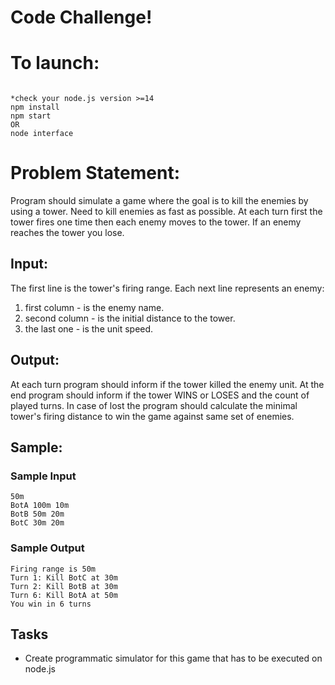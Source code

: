 # Code Challenge!


# To launch:
```

*check your node.js version >=14
npm install
npm start
OR
node interface
```

# Problem Statement:
Program should simulate a game where the goal is to kill the enemies by using a tower. 
Need to kill enemies as fast as possible. At each turn first the tower fires one time then each enemy moves to the tower. If an enemy reaches the tower you lose.

## Input:
The first line is the tower's firing range. Each next line represents an enemy:
1. first column - is the enemy name.
2. second column - is the initial distance to the tower.
3. the last one - is the unit speed.

## Output:  
At each turn program should inform if the tower killed the enemy unit.
At the end program should inform if the tower WINS or LOSES and the count of played turns.
In case of lost the program should calculate the minimal tower's firing distance to win the game against same set of enemies.

## Sample:

### Sample Input 
```
50m 
BotA 100m 10m
BotB 50m 20m
BotC 30m 20m
```

### Sample Output
```
Firing range is 50m
Turn 1: Kill BotC at 30m
Turn 2: Kill BotB at 30m
Turn 6: Kill BotA at 50m
You win in 6 turns
```

## Tasks
- Create programmatic simulator for this game that has to be executed on node.js
